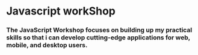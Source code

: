 # Javascript workShop
### The JavaScript Workshop focuses on building up my practical skills so that i can develop cutting-edge applications for web, mobile, and desktop users.
